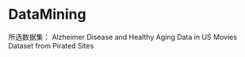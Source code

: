 # DataMining
所选数据集：
Alzheimer Disease and Healthy Aging Data in US
Movies Dataset from Pirated Sites

